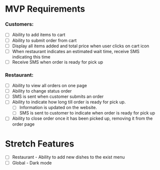 # MVP Requirements

### Customers:
*   [ ] Ability to add items to cart
*   [ ] Ability to submit order from cart
*   [ ] Display all items added and total price when user clicks on cart icon
*   [ ] When restaurant indicates an estimated wait time, receive SMS indicating this time
*   [ ] Receive SMS when order is ready for pick up

### Restaurant:
*   [ ] Ability to view all orders on one page
*   [ ] Ability to change status order
*   [ ] SMS is sent when customer submits an order
*   [ ] Ability to indicate how long till order is ready for pick up.
  *   [ ] Information is updated on the website.
  *   [ ] SMS is sent to customer to indicate when order is ready for pick up
*   [ ] Ability to close order once it has been picked up, removing it from the order page 

# Stretch Features
*   [ ] Restaurant - Ability to add new dishes to the exist menu
*   [ ] Global - Dark mode
